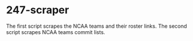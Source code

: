 # 247-scraper

The first script scrapes the NCAA teams and their roster links.
The second script scrapes NCAA teams commit lists.
